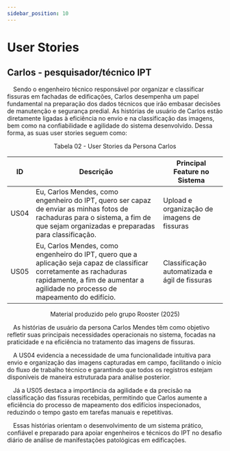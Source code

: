 ```yaml
---
sidebar_position: 10
---
```


# User Stories

## Carlos - pesquisador/técnico IPT

&emsp;Sendo o engenheiro técnico responsável por organizar e classificar fissuras em fachadas de edificações, Carlos desempenha um papel fundamental na preparação dos dados técnicos que irão embasar decisões de manutenção e segurança predial. As histórias de usuário de Carlos estão diretamente ligadas à eficiência no envio e na classificação das imagens, bem como na confiabilidade e agilidade do sistema desenvolvido. Dessa forma, as suas user stories seguem como:

<div align="center">

<p align="center">Tabela 02 - User Stories da Persona Carlos</p>

| **ID**  | **Descrição**                                                                                                                                                     | **Principal Feature no Sistema**              |
|--------|--------------------------------------------------------------------------------------------------------------------------------------------------------------------|-----------------------------------------------|
| US04   | Eu, Carlos Mendes, como engenheiro do IPT, quero ser capaz de enviar as minhas fotos de rachaduras para o sistema, a fim de que sejam organizadas e preparadas para classificação. | Upload e organização de imagens de fissuras   |
| US05   | Eu, Carlos Mendes, como engenheiro do IPT, quero que a aplicação seja capaz de classificar corretamente as rachaduras rapidamente, a fim de aumentar a agilidade no processo de mapeamento do edifício. | Classificação automatizada e ágil de fissuras |

<p align="center">Material produzido pelo grupo Rooster (2025)</p>

</div>

&emsp;As histórias de usuário da persona Carlos Mendes têm como objetivo refletir suas principais necessidades operacionais no sistema, focadas na praticidade e na eficiência no tratamento das imagens de fissuras.

&emsp;A US04 evidencia a necessidade de uma funcionalidade intuitiva para envio e organização das imagens capturadas em campo, facilitando o início do fluxo de trabalho técnico e garantindo que todos os registros estejam disponíveis de maneira estruturada para análise posterior.

&emsp;Já a US05 destaca a importância da agilidade e da precisão na classificação das fissuras recebidas, permitindo que Carlos aumente a eficiência do processo de mapeamento dos edifícios inspecionados, reduzindo o tempo gasto em tarefas manuais e repetitivas.

&emsp;Essas histórias orientam o desenvolvimento de um sistema prático, confiável e preparado para apoiar engenheiros e técnicos do IPT no desafio diário de análise de manifestações patológicas em edificações.

